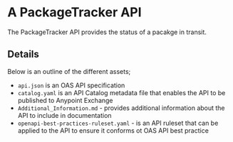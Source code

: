 # A PackageTracker API
The PackageTracker API provides the status of a pacakge in transit.

## Details
Below is an outline of the different assets;

- `api.json` is an OAS API specification
- `catalog.yaml` is an API Catalog metadata file that enables the API to be published to Anypoint Exchange
- `Additional_Information.md` - provides additional information about the API to include in documentation
- `openapi-best-practices-ruleset.yaml` - is an API ruleset that can be applied to the API to ensure it conforms ot OAS API best practice